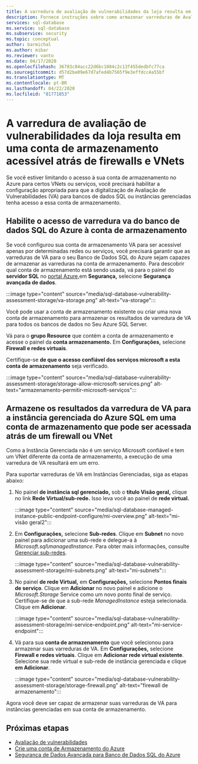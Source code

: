 ```yaml
---
title: A varredura de avaliação de vulnerabilidades da loja resulta em uma conta de armazenamento acessível atrás de firewalls e VNets
description: Fornece instruções sobre como armazenar varreduras de Avaliação de Vulnerabilidade (VA) em uma conta de armazenamento que pode ser acessada através de um firewall ou um VNet
services: sql-database
ms.service: sql-database
ms.subservice: security
ms.topic: conceptual
author: barmichal
ms.author: mibar
ms.reviewer: vanto
ms.date: 04/17/2020
ms.openlocfilehash: 36783c84acc22d6bc1084c2c13f455dedbfc77ca
ms.sourcegitcommit: d57d2be09e67d7afed4b7565f9e3effdcc4a55bf
ms.translationtype: MT
ms.contentlocale: pt-BR
ms.lasthandoff: 04/22/2020
ms.locfileid: "81771853"
---
```

# <a name="store-vulnerability-assessment-scan-results-in-a-storage-account-accessible-behind-firewalls-and-vnets"></a>A varredura de avaliação de vulnerabilidades da loja resulta em uma conta de armazenamento acessível atrás de firewalls e VNets

Se você estiver limitando o acesso à sua conta de armazenamento no Azure para certos VNets ou serviços, você precisará habilitar a configuração apropriada para que a digitalização de Avaliação de Vulnerabilidades (VA) para bancos de dados SQL ou instâncias gerenciadas tenha acesso a essa conta de armazenamento.

## <a name="enable-azure-sql-database-va-scanning-access-to-the-storage-account"></a>Habilite o acesso de varredura va do banco de dados SQL do Azure à conta de armazenamento

Se você configurou sua conta de armazenamento VA para ser acessível apenas por determinadas redes ou serviços, você precisará garantir que as varreduras de VA para o seu Banco de Dados SQL do Azure sejam capazes de armazenar as varreduras na conta de armazenamento. Para descobrir qual conta de armazenamento está sendo usada, vá para o painel do **servidor SQL** no [portal Azure,](https://portal.azure.com)em **Segurança,** selecione **Segurança avançada de dados**.

:::image type="content" source="media/sql-database-vulnerability-assessment-storage/va-storage.png" alt-text="va-storage":::

Você pode usar a conta de armazenamento existente ou criar uma nova conta de armazenamento para armazenar os resultados de varredura de VA para todos os bancos de dados no Seu Azure SQL Server.

Vá para o **grupo Resource** que contém a conta de armazenamento e acesse o painel da **conta armazenamento.** Em **Configurações,** selecione **Firewall e redes virtuais**.

Certifique-se **de que o acesso confiável dos serviços microsoft a esta conta de armazenamento** seja verificado.

:::image type="content" source="media/sql-database-vulnerability-assessment-storage/storage-allow-microsoft-services.png" alt-text="armazenamento-permitir-microsoft-serviços":::

## <a name="store-va-scan-results-for-azure-sql-managed-instance-in-a-storage-account-that-can-be-accessed-behind-a-firewall-or-vnet"></a>Armazene os resultados da varredura de VA para a instância gerenciada do Azure SQL em uma conta de armazenamento que pode ser acessada atrás de um firewall ou VNet

Como a Instância Gerenciada não é um serviço Microsoft confiável e tem um VNet diferente da conta de armazenamento, a execução de uma varredura de VA resultará em um erro.

Para suportar varreduras de VA em Instâncias Gerenciadas, siga as etapas abaixo:

1. No painel **de instância sql gerenciado,** sob o **título Visão geral,** clique no link **Rede Virtual/sub-rede.** Isso leva você ao painel de **rede virtual.**

   :::image type="content" source="media/sql-database-managed-instance-public-endpoint-configure/mi-overview.png" alt-text="mi-visão geral2":::

1. Em **Configurações,** selecione **Sub-redes**. Clique em **Subnet** no novo painel para adicionar uma sub-rede e delegue-a à *Microsoft.sql\managedInstance*. Para obter mais informações, consulte [Gerenciar sub-redes](../virtual-network/virtual-network-manage-subnet.md).

   :::image type="content" source="media/sql-database-vulnerability-assessment-storage/mi-subnets.png" alt-text="mi-subnets":::

1. No painel **de rede Virtual,** em **Configurações,** selecione **Pontos finais de serviço**. Clique em **Adicionar** no novo painel e adicione o *Microsoft.Storage* Service como um novo ponto final de serviço. Certifique-se de que a sub-rede *ManagedInstance* esteja selecionada. Clique em **Adicionar**.

   :::image type="content" source="media/sql-database-vulnerability-assessment-storage/mi-service-endpoint.png" alt-text="mi-service-endpoint":::

1. Vá para sua **conta de armazenamento** que você selecionou para armazenar suas varreduras de VA. Em **Configurações,** selecione **Firewall e redes virtuais**. Clique em **Adicionar rede virtual existente**. Selecione sua rede virtual e sub-rede de instância gerenciada e clique **em Adicionar**.

   :::image type="content" source="media/sql-database-vulnerability-assessment-storage/storage-firewall.png" alt-text="firewall de armazenamento":::

Agora você deve ser capaz de armazenar suas varreduras de VA para instâncias gerenciadas em sua conta de armazenamento.

## <a name="next-steps"></a>Próximas etapas

- [Avaliação de vulnerabilidades](sql-vulnerability-assessment.md)
- [Crie uma conta de Armazenamento do Azure](../storage/common/storage-account-create.md)
- [Segurança de Dados Avançada para Banco de Dados SQL do Azure](sql-database-advanced-data-security.md)